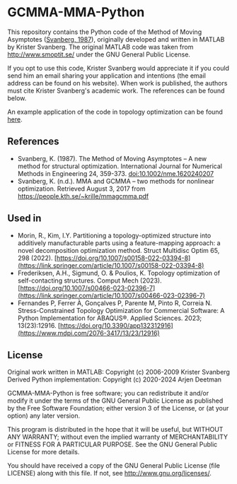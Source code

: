 # GCMMA-MMA-Python

This repository contains the Python code of the Method of Moving Asymptotes ([Svanberg, 1987](https://onlinelibrary.wiley.com/doi/abs/10.1002/nme.1620240207)), originally developed and written in MATLAB by Krister Svanberg. The original MATLAB code was taken from http://www.smoptit.se/ under the GNU General Public License. 

If you opt to use this code, Krister Svanberg would appreciate it if you could send him an email sharing your application and intentions (the email address can be found on his website). When work is published, the authors must cite Krister Svanberg's academic work. The references can be found below. 

An example application of the code in topology optimization can be found [here](https://github.com/arjendeetman/TopOpt-MMA-Python).

## References

- Svanberg, K. (1987). The Method of Moving Asymptotes – A new method for structural optimization. International Journal 
for Numerical Methods in Engineering 24, 359-373. [doi:10.1002/nme.1620240207](https://onlinelibrary.wiley.com/doi/abs/10.1002/nme.1620240207)
 - Svanberg, K. (n.d.). MMA and GCMMA – two methods for nonlinear optimization. Retrieved August 3, 2017 from  
https://people.kth.se/~krille/mmagcmma.pdf 

## Used in

- Morin, R., Kim, I.Y. Partitioning a topology-optimized structure into additively manufacturable parts using a feature-mapping approach: a novel decomposition optimization method. Struct Multidisc Optim 65, 298 (2022). [https://doi.org/10.1007/s00158-022-03394-8](https://link.springer.com/article/10.1007/s00158-022-03394-8)
- Frederiksen, A.H., Sigmund, O. & Poulios, K. Topology optimization of self-contacting structures. Comput Mech (2023). [https://doi.org/10.1007/s00466-023-02396-7](https://link.springer.com/article/10.1007/s00466-023-02396-7)
- Fernandes P, Ferrer À, Gonçalves P, Parente M, Pinto R, Correia N. Stress-Constrained Topology Optimization for Commercial Software: A Python Implementation for ABAQUS®. Applied Sciences. 2023; 13(23):12916. [https://doi.org/10.3390/app132312916](https://www.mdpi.com/2076-3417/13/23/12916)

## License
Original work written in MATLAB: Copyright (c) 2006-2009 Krister Svanberg\
Derived Python implementation: Copyright (c) 2020-2024 Arjen Deetman

GCMMA-MMA-Python is free software; you can redistribute it and/or modify it under the terms of the GNU General Public License as published by the Free Software Foundation; either version 3 of the License, or (at your option) any later version.

This program is distributed in the hope that it will be useful, but WITHOUT ANY WARRANTY; without even the implied warranty of MERCHANTABILITY or FITNESS FOR A PARTICULAR PURPOSE. See the GNU General Public License for more details.

You should have received a copy of the GNU General Public License (file LICENSE) along with this file.  If not, see <http://www.gnu.org/licenses/>.
